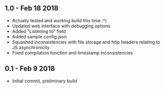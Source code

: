 ## 1.0 - Feb 18 2018
* Actually tested and working build this time :^)
* Updated web interface with debugging options
* Added "Listening to" field
* Added sample config.json
* Squashed inconsistencies with file storage and http headers relating to JS asynchronicity
* Fixed compilation function and timestamp inconsistencies

## 0.1 - Feb 9 2018
* Initial commit, preliminary build
